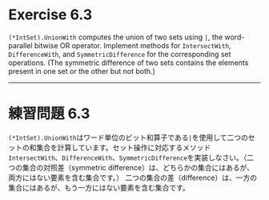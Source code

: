# Exercise 6.3
`(*IntSet).UnionWith` computes the union of two sets using `|`, the word-parallel bitwise OR operator. Implement methods for `IntersectWith`, `DifferenceWith`, and `SymmetricDifference` for the corresponding set operations. (The symmetric difference of two sets contains the elements present in one set or the other but not both.)

---
# 練習問題 6.3
`(*IntSet).UnionWith`はワード単位のビット和算子である`|`を使用して二つのセットの和集合を計算しています。セット操作に対応するメソッド`IntersectWith`、`DifferenceWith`、`SymmetricDifference`を実装しなさい。（二つの集合の対照差（symmetric difference）は、どちらかの集合にはあるが、両方にはない要素を含む集合です。）
二つの集合の差（difference）は、一方の集合にはあるが、もう一方にはない要素を含む集合です。
